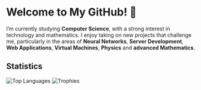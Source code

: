 # Welcome to My GitHub! 👋

I’m currently studying **Computer Science**, with a strong interest in technology and mathematics. I enjoy taking on new projects that challenge me, particularly in the areas of **Neural Networks**, **Server Development**, **Web Applications**, **Virtual Machines**, **Physics** and **advanced Mathematics**. 

## Statistics 
![Top Languages](https://github-readme-stats.vercel.app/api/top-langs/?username=JakubSchwenkbeck&hide=html,python,css,scss&layout=compact&theme=radical&langs_count=6)        ![Trophies](https://github-profile-trophy.vercel.app/?username=JakubSchwenkbeck&theme=radical&row=1&column=4&title=Commit,MultiLanguage,Repositories,Stars)


